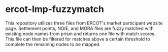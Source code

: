 # ercot-lmp-fuzzymatch

This repository utilizes three files from ERCOT's market participant website page. Settlement points, NOIE, and MORA files are fuzzy matched with existing node names from prism and returns one file with match scores. This file can then be filtered for matches above a certain threshold to complete the remaining nodes to be mapped. 
